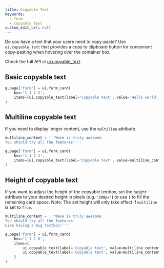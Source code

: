 ```yaml
---
title: Copyable Text
keywords:
  - form
  - copyable_text
custom_edit_url: null
---
```


Do you have a text that your users need to copy-paste? Use `ui.copyable_text` that provides a copy to clipboard button for convenient copy-pasting when hovering over the container box.

Check the full API at [ui.copyable_text](/docs/api/ui#copyable_text).

## Basic copyable text

```py
q.page['form'] = ui.form_card(
    box='1 1 2 2',
    items=[ui.copyable_text(label='Copyable text', value='Hello world!')]
)
```

## Multiline copyable text

If you need to display longer content, use the `multiline` attribute.

```py
multiline_content = '''Wave is truly awesome.
You should try all the features!'''

q.page['form'] = ui.form_card(
    box='1 1 2 2',
    items=[ui.copyable_text(label='Copyable text', value=multiline_content, multiline=True)]
)
```

## Height of copyable text

If you want to adjust the height of the copyable textbox, set the `height` attribute to your desired height in pixels (e.g. `'200px'`) or use `1` to fill the remaining card space.
Note: The set height will only take effect if `multiline` is set to `True`.

```py
multiline_content = '''Wave is truly awesome.
You should try all the features!
Like having a big textbox!'''

q.page['form'] = ui.form_card(
    box='1 1 2 8',
    items=[
        ui.copyable_text(label='Copyable text', value=multiline_content, multiline=True, height='200px'),
        ui.copyable_text(label='Copyable text', value=multiline_content, multiline=True, height='1')
    ]
)
```

